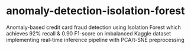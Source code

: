 # anomaly-detection-isolation-forest
Anomaly-based credit card fraud detection using Isolation Forest which achieves 92% recall &amp; 0.90 F1-score on imbalanced Kaggle dataset implementing real-time inference pipeline with PCA/t-SNE preprocessing
